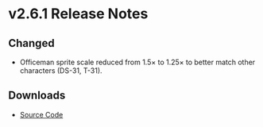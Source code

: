 # v2.6.1 Release Notes

## Changed
- Officeman sprite scale reduced from 1.5× to 1.25× to better match other characters (DS-31, T-31).

## Downloads
- [Source Code](https://github.com/example/mario-demo/archive/refs/tags/v2.6.1.zip)
